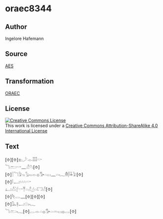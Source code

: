 # oraec8344

## Author

Ingelore Hafemann

## Source

[AES](https://github.com/simondschweitzer/aes)

## Transformation

[ORAEC](https://oraec.github.io/)

## License

<a rel="license" href="http://creativecommons.org/licenses/by-sa/4.0/"><img alt="Creative Commons License" style="border-width:0" src="https://i.creativecommons.org/l/by-sa/4.0/88x31.png" /></a><br />This work is licensed under a <a rel="license" href="http://creativecommons.org/licenses/by-sa/4.0/">Creative Commons Attribution-ShareAlike 4.0 International License</a>

## Text

[⯑][⯑]𓁷𓏤𓌳𓁹𓄤𓄤𓄤𓎡<br>
𓆓𓂧𓎡𓈖𓀭𓄣𓏤[⯑]<br>
[⯑]𓇅𓆓𓅱𓏭𓅭𓏤𓁹𓐍𓅜𓏏𓏥𓈖𓏏𓆑𓄟𓋴𓇓𓅱[⯑]<br>
[⯑]𓎛𓂝𓄼𓄼𓄼𓎡<br>
𓂞𓀭𓋔𓎡𓊑𓏏𓀭𓊨𓏏𓉐𓀭[⯑]<br>
[⯑]𓌸𓂋𓈖[⯑][⯑][⯑]<br>
[⯑]𓅓𓊢𓂝𓇳𓏤𓆑<br>
𓆓𓂧𓆑[⯑]𓂋𓁹𓏏𓐍𓅜𓏏𓏛𓏥𓐍𓂋[⯑]<br>
